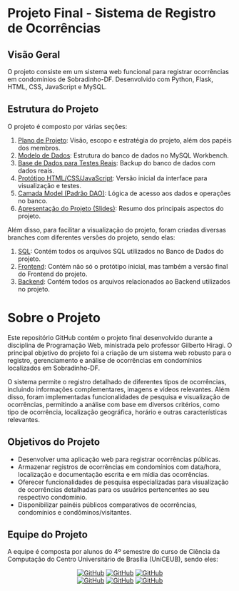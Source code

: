 # Projeto Final - Sistema de Registro de Ocorrências

<!-- Banner da Sobramínios (imagem a ser adicionada em breve) -->

## Visão Geral
O projeto consiste em um sistema web funcional para registrar ocorrências em condomínios de Sobradinho-DF. Desenvolvido com Python, Flask, HTML, CSS, JavaScript e MySQL.


## Estrutura do Projeto
O projeto é composto por várias seções:

1. [Plano de Projeto](https://docs.google.com/document/d/1smLy_TrhrQMpRCyTDDAkod_O7zwnr7yd0qhJymwIeiA/edit?usp=sharing): Visão, escopo e estratégia do projeto, além dos papéis dos membros.
2. [Modelo de Dados](https://github.com/yagoprssantos/Sobraminios/blob/main/Banco%20de%20Dados/Scripts/script_modelo.sql): Estrutura do banco de dados no MySQL Workbench.
3. [Base de Dados para Testes Reais](https://github.com/yagoprssantos/Sobraminios/blob/main/Banco%20de%20Dados/Scripts/script_injection.sql): Backup do banco de dados com dados reais.
4. [Protótipo HTML/CSS/JavaScript](https://www.figma.com/file/YAnd6GdkCdYe5P9tYR9hVL/Sobraminios?type=design&node-id=0%3A1&mode=design&t=7lWW7Opw72j5Dc9F-1): Versão inicial da interface para visualização e testes.
5. [Camada Model (Padrão DAO)](https://github.com/yagoprssantos/Sobraminios/blob/main/Backend/DAO.py): Lógica de acesso aos dados e operações no banco.
6. [Apresentação do Projeto (Slides)](): Resumo dos principais aspectos do projeto.

Além disso, para facilitar a visualização do projeto, foram criadas diversas branches com diferentes versões do projeto, sendo elas:

1. [SQL](https://github.com/yagoprssantos/Sobraminios/tree/SQL): Contém todos os arquivos SQL utilizados no Banco de Dados do projeto.
2. [Frontend](https://github.com/yagoprssantos/Sobraminios/tree/frontend): Contém não só o protótipo inicial, mas também a versão final do Frontend do projeto.
3. [Backend](https://github.com/yagoprssantos/Sobraminios/tree/backend): Contém todos os arquivos relacionados ao Backend utilizados no projeto.

<!-- Imagem a ser adicionada em breve -->


# Sobre o Projeto

Este repositório GitHub contém o projeto final desenvolvido durante a disciplina de Programação Web, ministrada pelo professor Gilberto Hiragi. O principal objetivo do projeto foi a criação de um sistema web robusto para o registro, gerenciamento e análise de ocorrências em condomínios localizados em Sobradinho-DF.

O sistema permite o registro detalhado de diferentes tipos de ocorrências, incluindo informações complementares, imagens e vídeos relevantes. Além disso, foram implementadas funcionalidades de pesquisa e visualização de ocorrências, permitindo a análise com base em diversos critérios, como tipo de ocorrência, localização geográfica, horário e outras características relevantes.


## Objetivos do Projeto

- Desenvolver uma aplicação web para registrar ocorrências públicas.
- Armazenar registros de ocorrências em condomínios com data/hora, localização e documentação escrita e em mídia das ocorrências.
- Oferecer funcionalidades de pesquisa especializadas para visualização de ocorrências detalhadas para os usuários pertencentes ao seu respectivo condomínio.
- Disponibilizar painéis públicos comparativos de ocorrências, condomínios e condôminos/visitantes.


## Equipe do Projeto

A equipe é composta por alunos do 4º semestre do curso de Ciência da Computação do Centro Universitário de Brasília (UniCEUB), sendo eles:
<div id="profiles" align="center">
  <a href="https://github.com/apenasgabi"><img src="https://img.shields.io/badge/GitHub-apenasgabi-blue?style=flat-squared&logo=github" alt="GitHub"></a>
  <a href="https://github.com/brunnaruass"><img src="https://img.shields.io/badge/GitHub-brunnaruass-blue?style=flat-squared&logo=github" alt="GitHub"></a>
  <a href="https://github.com/GabrielMousinho"><img src="https://img.shields.io/badge/GitHub-gabrielmousinho-blue?style=flat-squared&logo=github" alt="GitHub"></a> <br>
  <a href="https://github.com/Joaopato1"><img src="https://img.shields.io/badge/GitHub-joaopato1-blue?style=flat-squared&logo=github" alt="GitHub"></a>
  <a href="https://github.com/Nathanmrl1"><img src="https://img.shields.io/badge/GitHub-nathanmrl1-blue?style=flat-squared&logo=github" alt="GitHub"></a>
  <a href="https://github.com/yagoprssantos"><img src="https://img.shields.io/badge/GitHub-yagoprssantos-blue?style=flat-squared&logo=github" alt="GitHub"></a>
</div>
